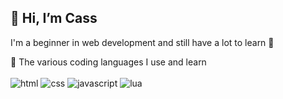 ## 👋 Hi, I’m Cass
I'm a beginner in web development and still have a lot to learn 🌱
<br>
<detail>
<summary>📖 The various coding languages I use and learn</summary>
  <br>
<picture>
  <img alt="html" src="https://cdn-icons-png.flaticon.com/128/1051/1051277.png">
</picture>
<picture>
  <img alt="css" src="https://cdn-icons-png.flaticon.com/128/732/732190.png">
</picture>
<picture>
  <img alt="javascript" src="https://cdn-icons-png.flaticon.com/128/5968/5968292.png">
</picture>
<picture>
  <img alt="lua" src="https://cdn-icons-png.flaticon.com/128/11907/11907067.png">
</picture>
</detail>


<!---
casl0x/casl0x is a ✨ special ✨ repository because its `README.md` (this file) appears on your GitHub profile.
You can click the Preview link to take a look at your changes.
--->
